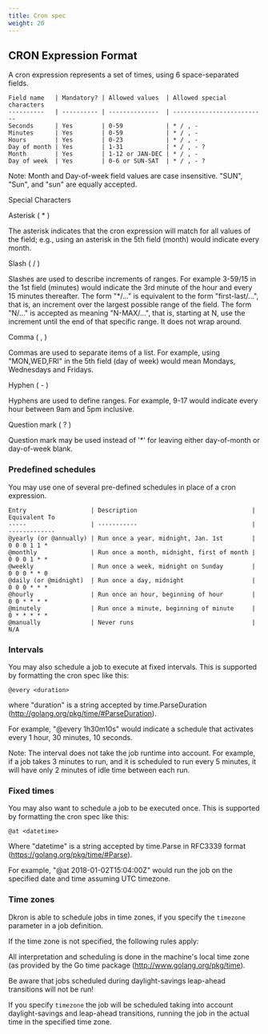 ```yaml
---
title: Cron spec
weight: 20
---
```


## CRON Expression Format

A cron expression represents a set of times, using 6 space-separated fields.

	Field name   | Mandatory? | Allowed values  | Allowed special characters
	----------   | ---------- | --------------  | --------------------------
	Seconds      | Yes        | 0-59            | * / , -
	Minutes      | Yes        | 0-59            | * / , -
	Hours        | Yes        | 0-23            | * / , -
	Day of month | Yes        | 1-31            | * / , - ?
	Month        | Yes        | 1-12 or JAN-DEC | * / , -
	Day of week  | Yes        | 0-6 or SUN-SAT  | * / , - ?

Note: Month and Day-of-week field values are case insensitive.  "SUN", "Sun",
and "sun" are equally accepted.

Special Characters

Asterisk ( * )

The asterisk indicates that the cron expression will match for all values of the
field; e.g., using an asterisk in the 5th field (month) would indicate every
month.

Slash ( / )

Slashes are used to describe increments of ranges. For example 3-59/15 in the
1st field (minutes) would indicate the 3rd minute of the hour and every 15
minutes thereafter. The form "*\/..." is equivalent to the form "first-last/...",
that is, an increment over the largest possible range of the field.  The form
"N/..." is accepted as meaning "N-MAX/...", that is, starting at N, use the
increment until the end of that specific range.  It does not wrap around.

Comma ( , )

Commas are used to separate items of a list. For example, using "MON,WED,FRI" in
the 5th field (day of week) would mean Mondays, Wednesdays and Fridays.

Hyphen ( - )

Hyphens are used to define ranges. For example, 9-17 would indicate every
hour between 9am and 5pm inclusive.

Question mark ( ? )

Question mark may be used instead of '*' for leaving either day-of-month or
day-of-week blank.

### Predefined schedules

You may use one of several pre-defined schedules in place of a cron expression.

	Entry                  | Description                                | Equivalent To
	-----                  | -----------                                | -------------
	@yearly (or @annually) | Run once a year, midnight, Jan. 1st        | 0 0 0 1 1 *
	@monthly               | Run once a month, midnight, first of month | 0 0 0 1 * *
	@weekly                | Run once a week, midnight on Sunday        | 0 0 0 * * 0
	@daily (or @midnight)  | Run once a day, midnight                   | 0 0 0 * * *
	@hourly                | Run once an hour, beginning of hour        | 0 0 * * * *
	@minutely              | Run once a minute, beginning of minute     | 0 * * * * *
	@manually              | Never runs                                 | N/A

### Intervals

You may also schedule a job to execute at fixed intervals.  This is supported by
formatting the cron spec like this:

    @every <duration>

where "duration" is a string accepted by time.ParseDuration
(http://golang.org/pkg/time/#ParseDuration).

For example, "@every 1h30m10s" would indicate a schedule that activates every
1 hour, 30 minutes, 10 seconds.

Note: The interval does not take the job runtime into account.  For example,
if a job takes 3 minutes to run, and it is scheduled to run every 5 minutes,
it will have only 2 minutes of idle time between each run.

### Fixed times

You may also want to schedule a job to be executed once. This is supported by
formatting the cron spec like this:

    @at <datetime>

Where "datetime" is a string accepted by time.Parse in RFC3339 format
(https://golang.org/pkg/time/#Parse).

For example, "@at 2018-01-02T15:04:00Z" would run the job on the specified date and time
assuming UTC timezone.

### Time zones

Dkron is able to schedule jobs in time zones, if you specify the `timezone` parameter in a
job definition.

If the time zone is not specified, the following rules apply:

All interpretation and scheduling is done in the machine's local time zone (as
provided by the Go time package (http://www.golang.org/pkg/time).

Be aware that jobs scheduled during daylight-savings leap-ahead transitions will
not be run!

If you specify `timezone` the job will be scheduled taking into account daylight-savings 
and leap-ahead transitions, running the job in the actual time in the specified time zone.

